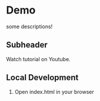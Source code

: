 # Demo

some descriptions!

## Subheader

Watch tutorial on Youtube.


## Local Development

1. Open index.html in your browser
